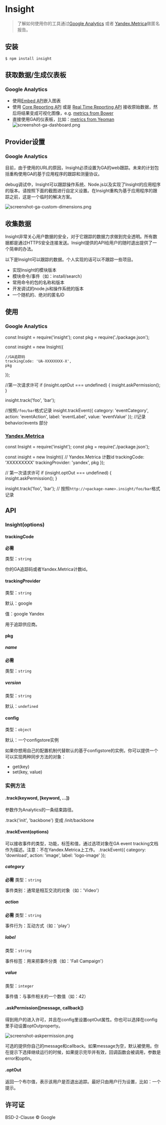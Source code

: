 # Insight
> 了解如何使用你的工具通过[Google Analytics](https://baike.baidu.com/item/google%20analytics/74509?fr=aladdin) 或者 [Yandex.Metrica](https://metrica.yandex.com/about?)做匿名报告。
## 安装
    $ npm install insight
## 获取数据/生成仪表板
### Google Analytics
* 使用[Embed API](https://developers.google.com/analytics/devguides/reporting/embed/v1/)嵌入图表
* 使用 [Core Reporting API](https://developers.google.com/analytics/devguides/reporting/core/v3/) 或是 [Real Time Reporting API](https://developers.google.com/analytics/devguides/reporting/realtime/v3/) 接收原始数据，然后将结果变成可视化图像，e.g. [metrics from Bower](https://bower.io/stats/)
* 直接使用GA的仪表板，比如：[metrics from Yeoman](http://yeoman.io/)
![screenshot-ga-dashboard.png](https://github.com/yeoman/insight/blob/master/screenshot-ga-dashboard.png)
## Provider设置
### Google Analytics
目前，由于使用的URL的原因，Insight必须设置为GA的web跟踪。未来的计划包括重构使用GA的基于应用程序的跟踪和测量协议。

debug调试中，Insight可以跟踪操作系统、Node.js以及实现了Insight的应用程序的版本。请按照下面的截图进行自定义设置。在Insight重构为基于应用程序的跟踪之前，这是一个临时的解决方案。

![screenshot-ga-custom-dimensions.png](https://github.com/yeoman/insight/blob/master/screenshot-ga-custom-dimensions.png)
## 收集数据
Insight非常关心用户数据的安全，对于它跟踪的数据力求做到完全透明。所有数据都是通过HTTPS安全连接发送。Insight提供的API给用户的随时退出提供了一个简单的办法。

以下是Insight可以跟踪的数据。个人实现的话可以不跟踪一些项目。
* 实现Insight的模块版本
* 模块命令/事件（如：install/search）
* 常用命令的包的名称和版本
* 开发调试的node.js和操作系统的版本
* 一个随机的、绝对的匿名ID
## 使用
### Google Analytics
  const Insight = require('insight');
  const pkg = require('./package.json');
  
  const insight = new Insight({
  
	//GA追踪码
	trackingCode: 'UA-XXXXXXXX-X',
	pkg
  });
  
  //第一次请求许可
  if (insight.optOut === undefined) {
	  insight.askPermission();
  }

  insight.track('foo', 'bar');
  
  //按照`/foo/bar`格式记录
  insight.trackEvent({
	  category: 'eventCategory',
	  action: 'eventAction',
	  label: 'eventLabel',
	  value: 'eventValue'
  });
  //记录behavior/events 部分
### [Yandex.Metrica](https://metrica.yandex.com/about?)
  const Insight = require('insight');
  const pkg = require('./package.json');
  
  const insight = new Insight({
	  // Yandex.Metrica 计数id
	  trackingCode: 'XXXXXXXXX'
	  trackingProvider: 'yandex',
	  pkg
  });
  
  // 第一次请求许可
  if (insight.optOut === undefined) {
	  insight.askPermission();
  }
  
  insight.track('foo', 'bar');
  // 按照`http://<package-name>.insight/foo/bar`格式记录
## API
### Insight(options)
#### trackingCode
**必需**

类型：`string`

你的GA追踪码或者Yandex.Metrica计数id。
#### trackingProvider
类型：`string`

默认：google

值：google Yandex

用于追踪供应商。

#### pkg
##### name
**必需**

类型：`string`
##### version
类型：`string`

默认：`undefined`
#### config
类型：`object`

默认：一个configstore实例

如果你想用自己的配置机制代替默认的基于configstore的实例，你可以提供一个可以实现两种同步方法的对象：
* get(key)
* set(key, value)
### 实例方法
#### .track(keyword, [keyword, ...])
参数作为Analytics的一条结束路径。

.track('init', 'backbone') 变成 /init/backbone
#### .trackEvent(options)
可以接收事件的类型，功能，标签和值，通过选项对象在GA event tracking文档作为描述。注意：不在Yandex.Metrica上工作。
  .trackEvent({
	  category: 'download',
	  action: 'image',
	  label: 'logo-image'
  });
##### category
**必需**
类型：`string`

事件类别：通常是相互交流的对象（如：'Video'）
##### action
**必需**
类型：`string`

事件行为：互动方式（如：'play'）
##### label
类型：`string`

事件标签：用来把事件分类（如：'Fall Campaign'）
##### value
类型：`integer`

事件值：与事件相关的一个数值（如：42）
#### .askPermission([message, callback])
得到用户的进入许可，并且在config里设置optOut属性。你也可以选择在config里手动设置optOutproperty。

![screenshot-askpermission.png](https://github.com/yeoman/insight/blob/master/screenshot-askpermission.png)

可选的提供你自己的message和callback。如果message为空，默认被使用。你在提示下选择继续运行的时候，如果提示完毕并有效，回调函数会被调用，参数是error和optIn。
#### .optOut
返回一个布尔值，表示该用户是否退出追踪。最好只由用户行为设置，比如：一个提示。
## 许可证
BSD-2-Clause © Google








